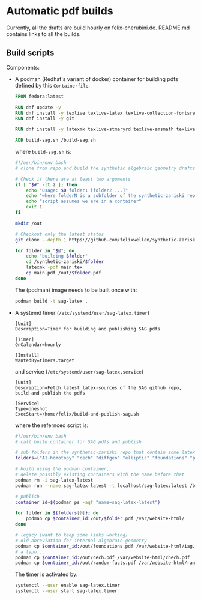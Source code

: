 Automatic pdf builds
====================
Currently, all the drafts are build hourly on felix-cherubini.de. README.md contains links to all the builds.

Build scripts
-------------
Components:

- A podman (Redhat's variant of docker) container for building pdfs defined by this ```Containerfile```:
  ```dockerfile
  FROM fedora:latest
  
  RUN dnf update -y
  RUN dnf install -y texlive texlive-latex texlive-collection-fontsrecommended
  RUN dnf install -y git
  
  RUN dnf install -y latexmk texlive-stmaryrd texlive-amsmath texlive-babel texlive-biblatex texlive-booktabs texlive-cleveref texlive-enumitem texlive-hyperref texlive-latex-fonts texlive-pgf texlive-thmtools texlive-tipa texlive-tikz-cd
  
  ADD build-sag.sh /build-sag.sh
  ```
  where ```build-sag.sh``` is:
  ```bash
  #!/usr/bin/env bash
  # clone from repo and build the synthetic algebraic geometry drafts
  
  # Check if there are at least two arguments
  if [ "$#" -lt 2 ]; then
      echo "Usage: $0 folder1 [folder2 ...]"
      echo "where folderN is a subfolder of the synthetic-zariski repo"
      echo "script assumes we are in a container"
      exit 1
  fi
  
  mkdir /out 
  
  # Checkout only the latest status
  git clone --depth 1 https://github.com/felixwellen/synthetic-zariski.git
  
  for folder in "$@"; do
      echo "building $folder"
      cd /synthetic-zariski/$folder
      latexmk -pdf main.tex
      cp main.pdf /out/$folder.pdf
  done
  ```
  The (podman) image needs to be built once with:
  ```bash
  podman build -t sag-latex .
  ```
- A systemd  timer (```/etc/systemd/user/sag-latex.timer```) 
  ```systemd
  [Unit]
  Description=Timer for building and publishing SAG pdfs
  
  [Timer]
  OnCalendar=hourly
  
  [Install]
  WantedBy=timers.target
  ```
  and service (```/etc/systemd/user/sag-latex.service```)
  ```systemd
  [Unit]
  Description=Fetch latest latex-sources of the SAG github repo, build and publish the pdfs
  
  [Service]
  Type=oneshot
  ExecStart=/home/felix/build-and-publish-sag.sh
  ```
  where the refernced script is:
  ```bash
  #!/usr/bin/env bash
  # call build container for SAG pdfs and publish
  
  # sub folders in the synthetic-zariski repo that contain some latex to be build
  folders=("A1-homotopy" "cech" "diffgeo" "elliptic" "foundations" "proper" "random-facts" "sheaves" "stacks" "topology")
  
  # build using the podman container,
  # delete possibly existing containers with the name before that
  podman rm -i sag-latex-latest
  podman run --name sag-latex-latest -t localhost/sag-latex:latest /build-sag.sh ${folders[@]}
  
  # publish
  container_id=$(podman ps -aqf "name=sag-latex-latest")
  
  for folder in ${folders[@]}; do
      podman cp $container_id:/out/$folder.pdf /var/website-html/
  done
  
  # legacy (want to keep some links working)
  # old abreviation for internal algebraic geometry
  podman cp $container_id:/out/foundations.pdf /var/website-html/iag.pdf
  # a typo...
  podman cp $container_id:/out/cech.pdf /var/website-html/chech.pdf      
  podman cp $container_id:/out/random-facts.pdf /var/website-html/random.pdf      
  ```
  The timer is activated by:
  ```bash
  systemctl --user enable sag-latex.timer 
  systemctl --user start sag-latex.timer 
  ```
